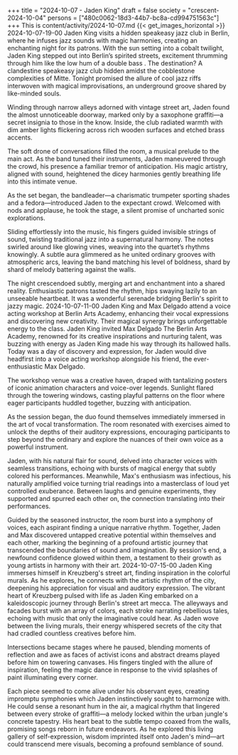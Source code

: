 +++
title = "2024-10-07 - Jaden King"
draft = false
society = "crescent-2024-10-04"
persons = ["480c0062-18d3-44b7-bc8a-cd994751563c"]
+++
This is content/activity/2024-10-07.md
{{< get_images_horizontal >}}
2024-10-07-19-00
Jaden King visits a hidden speakeasy jazz club in Berlin, where he infuses jazz sounds with magic harmonies, creating an enchanting night for its patrons.
With the sun setting into a cobalt twilight, Jaden King stepped out into Berlin’s spirited streets, excitement thrumming through him like the low hum of a double bass
. The destination? A clandestine speakeasy jazz club hidden amidst the cobblestone complexities of Mitte. Tonight promised the allure of cool jazz riffs interwoven with magical improvisations, an underground groove shared by like-minded souls.

Winding through narrow alleys adorned with vintage street art, Jaden found the almost unnoticeable doorway, marked only by a saxophone graffiti—a secret insignia to those in the know. Inside, the club radiated warmth with dim amber lights flickering across rich wooden surfaces and etched brass accents.

The soft drone of conversations filled the room, a musical prelude to the main act. As the band tuned their instruments, Jaden maneuvered through the crowd, his presence a familiar tremor of anticipation. His magic artistry, aligned with sound, heightened the dicey harmonies gently breathing life into this intimate venue.

As the set began, the bandleader—a charismatic trumpeter sporting shades and a fedora—introduced Jaden to the expectant crowd. Welcomed with nods and applause, he took the stage, a silent promise of uncharted sonic explorations.

Sliding effortlessly into the music, his fingers guided invisible strings of sound, twisting traditional jazz into a supernatural harmony. The notes swirled around like glowing vines, weaving into the quartet’s rhythms knowingly. A subtle aura glimmered as he united ordinary grooves with atmospheric arcs, leaving the band matching his level of boldness, shard by shard of melody battering against the walls.

The night crescendoed subtly, merging art and enchantment into a shared reality. Enthusiastic patrons tasted the rhythm, hips swaying lazily to an unseeable heartbeat. It was a wonderful serenade bridging Berlin's spirit to jazzy magic.
2024-10-07-11-00
Jaden King and Max Delgado attend a voice acting workshop at Berlin Arts Academy, enhancing their vocal expressions and discovering new creativity. Their magical synergy brings unforgettable energy to the class.
Jaden King invited Max Delgado
The Berlin Arts Academy, renowned for its creative inspirations and nurturing talent, was buzzing with energy as Jaden King made his way through its hallowed halls. Today was a day of discovery and expression, for Jaden would dive headfirst into a voice acting workshop alongside his friend, the ever-enthusiastic Max Delgado.

The workshop venue was a creative haven, draped with tantalizing posters of iconic animation characters and voice-over legends. Sunlight flared through the towering windows, casting playful patterns on the floor where eager participants huddled together, buzzing with anticipation.

As the session began, the duo found themselves immediately immersed in the art of vocal transformation. The room resonated with exercises aimed to unlock the depths of their auditory expressions, encouraging participants to step beyond the ordinary and explore the nuances of their own voice as a powerful instrument.

Jaden, with his natural flair for sound, delved into character voices with seamless transitions, echoing with bursts of magical energy that subtly colored his performances. Meanwhile, Max's enthusiasm was infectious, his naturally amplified voice turning trial readings into a masterclass of loud yet controlled exuberance. Between laughs and genuine experiments, they supported and spurred each other on, the connection translating into their performances.

Guided by the seasoned instructor, the room burst into a symphony of voices, each aspirant finding a unique narrative rhythm. Together, Jaden and Max discovered untapped creative potential within themselves and each other, marking the beginning of a profound artistic journey that transcended the boundaries of sound and imagination. By session's end, a newfound confidence glowed within them, a testament to their growth as young artists in harmony with their art.
2024-10-07-15-00
Jaden King immerses himself in Kreuzberg's street art, finding inspiration in the colorful murals. As he explores, he connects with the artistic rhythm of the city, deepening his appreciation for visual and auditory expression.
The vibrant heart of Kreuzberg pulsed with life as Jaden King embarked on a kaleidoscopic journey through Berlin's street art mecca. The alleyways and facades burst with an array of colors, each stroke narrating rebellious tales, echoing with music that only the imaginative could hear. As Jaden wove between the living murals, their energy whispered secrets of the city that had cradled countless creatives before him.

Intersections became stages where he paused, blending moments of reflection and awe as faces of activist icons and abstract dreams played before him on towering canvases. His fingers tingled with the allure of inspiration, feeling the magic dance in response to the vivid splashes of paint illuminating every corner.

Each piece seemed to come alive under his observant eyes, creating impromptu symphonies which Jaden instinctively sought to harmonize with. He could sense a resonant hum in the air, a magical rhythm that lingered between every stroke of graffiti—a melody locked within the urban jungle's concrete tapestry. His heart beat to the subtle tempo coaxed from the walls, promising songs reborn in future endeavors. As he explored this living gallery of self-expression, wisdom imprinted itself onto Jaden's mind—art could transcend mere visuals, becoming a profound semblance of sound.
